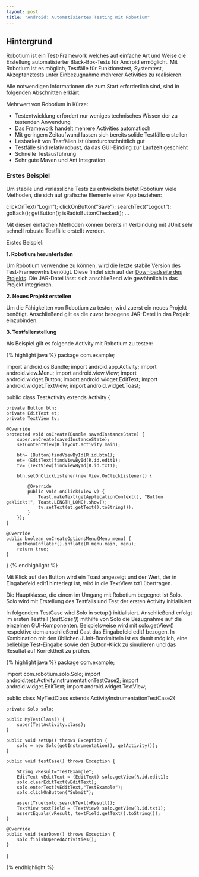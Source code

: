 ```yaml
---
layout: post
title: "Android: Automatisiertes Testing mit Robotium"
---
```




## Hintergrund



Robotium ist ein Test-Framework welches auf einfache Art und Weise die Erstellung automatisierter Black-Box-Tests für Android ermöglicht.
Mit Robotium ist es möglich, Testfälle für Funktionstest, Systemtest, Akzeptanztests unter Einbezugnahme mehrerer Activities zu realisieren.

Alle notwendigen Informationen die zum Start erforderlich sind, sind in folgenden Abschnitten erklärt.

Mehrwert von Robotium in Kürze:
- Testentwicklung erfordert nur weniges technisches Wissen der zu testenden Anwendung
- Das Framework handelt mehrere Activities automatisch
- Mit geringem Zeitaufwand lassen sich bereits solide Testfälle erstellen
- Lesbarkeit von Testfällen ist überdurchschnittlich gut
- Testfälle sind relativ robust, da das GUI-Binding zur Laufzeit geschieht
- Schnelle Testausführung
- Sehr gute Maven und Ant Integration

### Erstes Beispiel


Um stabile und verlässliche Tests zu entwickeln bietet Robotium viele Methoden, die sich auf grafische Elemente einer App beziehen:

clickOnText(“Login”);
clickOnButton(“Save”);
searchText(“Logout”);
goBack();
getButton();
isRadioButtonChecked();
…

Mit diesen einfachen Methoden können bereits in Verbindung mit JUnit sehr schnell robuste Testfälle erstellt werden.

Erstes Beispiel:

<strong>1. Robotium herunterladen </strong>

Um Robotium verwendne zu können, wird die letzte stabile Version des Test-Frameowrks benötigt. Diese findet sich auf der <a href="https://code.google.com/p/robotium/downloads/list" target="_blank">Downloadseite des Projekts</a>. Die JAR-Datei lässt sich anschließend wie gewöhnlich in das Projekt integrieren.   

<strong>2. Neues Projekt erstellen </strong>

Um die Fähigkeiten von Robotium zu testen, wird zuerst ein neues Projekt benötigt. Anschließend gilt es die zuvor bezogene JAR-Datei in das Projekt einzubinden.

<strong>3. Testfallerstellung </strong>

Als Beispiel gilt es folgende Activity mit Robotium zu testen:

{% highlight java %}
package com.example;

import android.os.Bundle;
import android.app.Activity;
import android.view.Menu;
import android.view.View;
import android.widget.Button;
import android.widget.EditText;
import android.widget.TextView;
import android.widget.Toast;

public class TestActivity extends Activity {

	private Button btn;
	private EditText et;
	private TextView tv;
	
	@Override
	protected void onCreate(Bundle savedInstanceState) {
		super.onCreate(savedInstanceState);
		setContentView(R.layout.activity_main);

		btn= (Button)findViewById(R.id.btn1);
		et= (EditText)findViewById(R.id.edit1);
		tv= (TextView)findViewById(R.id.txt1);

		btn.setOnClickListener(new View.OnClickListener() {

			@Override
			public void onClick(View v) {
				Toast.makeText(getApplicationContext(), "Button geklickt!", Toast.LENGTH_LONG).show();
				tv.setText(et.getText().toString());
			}
		});
	}

	@Override
	public boolean onCreateOptionsMenu(Menu menu) {
		getMenuInflater().inflate(R.menu.main, menu);
		return true;
	}

}
{% endhighlight %}

Mit Klick auf den Button wird ein Toast angezeigt und der Wert, der in Eingabefeld edit1 hinterlegt ist, wird in die TextView txt1 übertragen.


Die Hauptklasse, die einem im Umgang mit Robotium begegnet ist Solo. Solo wird mit Erstellung des Testfalls und Test der ersten Activity initialisiert.

In folgendem TestCase wird Solo in setup() initialisiert. Anschließend erfolgt im ersten Testfall (<i>testCase()</i>) mithilfe von Solo die Bezugnahme auf die einzelnen GUI-Komponenten. Beispielsweise wird mit solo.getView() respektive dem anschließend Cast das Eingabefeld edit1 bezogen.
In Kombination mit den üblichen JUnit-Bordmitteln ist es damit möglich, eine beliebige Test-Eingabe sowie den Button-Klick zu simulieren und das Resultat auf Korrektheit zu prüfen.

{% highlight java %}
package com.example;
 
 
import com.robotium.solo.Solo;
import android.test.ActivityInstrumentationTestCase2;
import android.widget.EditText;
import android.widget.TextView;
 
public class MyTestClass extends ActivityInstrumentationTestCase2<TestActivity>{
 
 
    private Solo solo;
 
    public MyTestClass() {
        super(TestActivity.class);
    }
 
    public void setUp() throws Exception {
        solo = new Solo(getInstrumentation(), getActivity());
    }
 
    public void testCase() throws Exception {
 
        String vResult="TestExample";
        EditText vEditText = (EditText) solo.getView(R.id.edit1);
        solo.clearEditText(vEditText);
        solo.enterText(vEditText,"TestExample");
        solo.clickOnButton("Submit");
 
        assertTrue(solo.searchText(vResult));
        TextView textField = (TextView) solo.getView(R.id.txt1);
        assertEquals(vResult, textField.getText().toString());
    }
 
    @Override
    public void tearDown() throws Exception {
        solo.finishOpenedActivities();
    }
 
}

{% endhighlight %}






